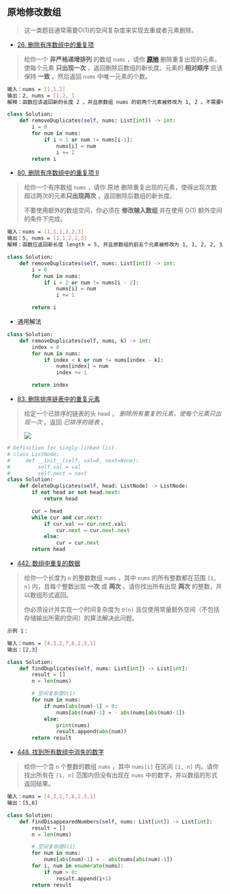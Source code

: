 ## 原地修改数组

> 这一类题目通常需要O(1)的空间复杂度来实现去重或者元素删除。

- [26. 删除有序数组中的重复项](https://leetcode.cn/problems/remove-duplicates-from-sorted-array/)

> 给你一个 **非严格递增排列** 的数组 `nums` ，请你 **[原地](http://baike.baidu.com/item/%E5%8E%9F%E5%9C%B0%E7%AE%97%E6%B3%95)** 删除重复出现的元素，使每个元素 **只出现一次** ，返回删除后数组的新长度。元素的 **相对顺序** 应该保持 **一致** 。然后返回 `nums` 中唯一元素的个数。

```bash
输入：nums = [1,1,2]
输出：2, nums = [1,2,_]
解释：函数应该返回新的长度 2 ，并且原数组 nums 的前两个元素被修改为 1, 2 。不需要考虑数组中超出新长度后面的元素。
```

```py
class Solution:
    def removeDuplicates(self, nums: List[int]) -> int:
        i = 0
        for num in nums:
            if i < 1 or num != nums[i-1]:
                nums[i] = num
                i += 1
        return i
```

- [80. 删除有序数组中的重复项 II](https://leetcode.cn/problems/remove-duplicates-from-sorted-array-ii/)

> 给你一个有序数组 `nums` ，请你 原地 删除重复出现的元素，使得出现次数超过两次的元素**只出现两次** ，返回删除后数组的新长度。
> 
> 不要使用额外的数组空间，你必须在 **修改输入数组** 并在使用 O(1) 额外空间的条件下完成。

```bash
输入：nums = [1,1,1,2,2,3]
输出：5, nums = [1,1,2,2,3]
解释：函数应返回新长度 length = 5, 并且原数组的前五个元素被修改为 1, 1, 2, 2, 3。 不需要考虑数组中超出新长度后面的元素。
```

```py
class Solution:
    def removeDuplicates(self, nums: List[int]) -> int:
        i = 0
        for num in nums:
            if i < 2 or num != nums[i - 2]:
                nums[i] = num
                i += 1

        return i
```

- 通用解法

```py
class Solution:
    def removeDuplicates(self, nums, k) -> int:
        index = 0
        for num in nums:
            if index < k or num != nums[index - k]:
                nums[index] = num
                index += 1

        return index
```

- [83. 删除排序链表中的重复元素](https://leetcode.cn/problems/remove-duplicates-from-sorted-list/)

> 给定一个已排序的链表的头 `head` ， *删除所有重复的元素，使每个元素只出现一次* 。返回 *已排序的链表* 。
> 
> ![](https://assets.leetcode.com/uploads/2021/01/04/list1.jpg)

```py
# Definition for singly-linked list.
# class ListNode:
#     def __init__(self, val=0, next=None):
#         self.val = val
#         self.next = next
class Solution:
    def deleteDuplicates(self, head: ListNode) -> ListNode:
        if not head or not head.next:
            return head

        cur = head
        while cur and cur.next:
            if cur.val == cur.next.val:
                cur.next = cur.next.next
            else:
                cur = cur.next
        return head
```

- [442. 数组中重复的数据](https://leetcode.cn/problems/find-all-duplicates-in-an-array/)

> 给你一个长度为 `n` 的整数数组 `nums` ，其中 `nums` 的所有整数都在范围 `[1, n]` 内，且每个整数出现 **一次** 或 **两次** 。请你找出所有出现 **两次** 的整数，并以数组形式返回。
> 
> 你必须设计并实现一个时间复杂度为 `O(n)` 且仅使用常量额外空间（不包括存储输出所需的空间）的算法解决此问题。

```bash
示例 1：

输入：nums = [4,3,2,7,8,2,3,1]
输出：[2,3]
```

```py
class Solution:
    def findDuplicates(self, nums: List[int]) -> List[int]:
        result = []
        n = len(nums)

        # 空间复杂度O(1)
        for num in nums:
            if nums[abs(num)-1] > 0:
                nums[abs(num)-1] = - abs(nums[abs(num)-1])
            else:
                print(nums)
                result.append(abs(num)) 
        return result
```

- [448. 找到所有数组中消失的数字](https://leetcode.cn/problems/find-all-numbers-disappeared-in-an-array/)

> 给你一个含 `n` 个整数的数组 `nums` ，其中 `nums[i]` 在区间 `[1, n]` 内。请你找出所有在 `[1, n]` 范围内但没有出现在 `nums` 中的数字，并以数组的形式返回结果。

```bash
输入：nums = [4,3,2,7,8,2,3,1]
输出：[5,6]
```

```py
class Solution:
    def findDisappearedNumbers(self, nums: List[int]) -> List[int]:
        result = []
        n = len(nums)

        # 空间复杂度O(1)
        for num in nums:
            nums[abs(num)-1] = - abs(nums[abs(num)-1])
        for i, num in enumerate(nums):
            if num > 0:
                result.append(i+1)
        return result
```
